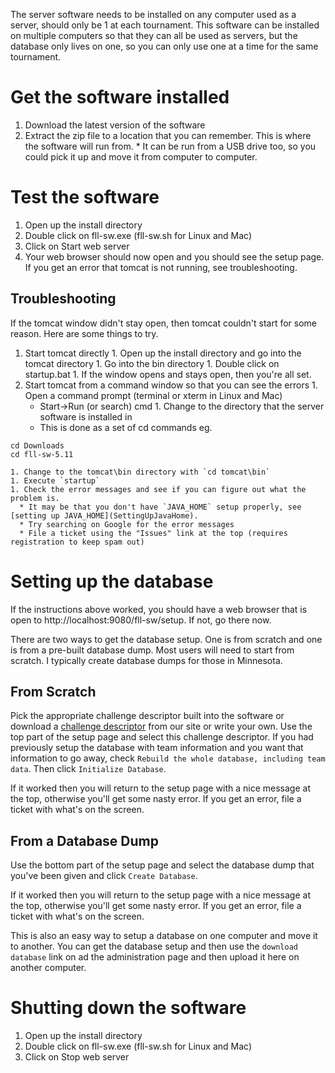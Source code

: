 The server software needs to be installed on any computer used as a server, should only be 1 at each tournament. This software can be installed on multiple computers so that they can all be used as servers, but the database only lives on one, so you can only use one at a time for the same tournament.


Get the software installed
==========================

  1. Download the latest version of the software
  1. Extract the zip file to a location that you can remember. This is where the software will run from. 
    * It can be run from a USB drive too, so you could pick it up and move it from computer to computer.
  
Test the software
=================

  1. Open up the install directory
  1. Double click on fll-sw.exe (fll-sw.sh for Linux and Mac)
  1. Click on Start web server
  1. Your web browser should now open and you should see the setup page. If you get an error that tomcat is not running, see troubleshooting.

Troubleshooting
---------------
If the tomcat window didn't stay open, then tomcat couldn't start for some reason. Here are some things to try.

  1. Start tomcat directly
    1. Open up the install directory and go into the tomcat directory
    1. Go into the bin directory
    1. Double click on startup.bat
    1. If the window opens and stays open, then you're all set.
  1. Start tomcat from a command window so that you can see the errors
    1. Open a command prompt (terminal or xterm in Linux and Mac)
      * Start->Run (or search) cmd
    1. Change to the directory that the server software is installed in
      * This is done as a set of cd commands eg. 

~~~~
cd Downloads
cd fll-sw-5.11
~~~~

    1. Change to the tomcat\bin directory with `cd tomcat\bin`
    1. Execute `startup`
    1. Check the error messages and see if you can figure out what the problem is. 
      * It may be that you don't have `JAVA_HOME` setup properly, see [setting up JAVA_HOME](SettingUpJavaHome).
      * Try searching on Google for the error messages
      * File a ticket using the "Issues" link at the top (requires registration to keep spam out)


Setting up the database
=======================
If the instructions above worked, you should have a web browser that is open to http://localhost:9080/fll-sw/setup. If not, go there now.

There are two ways to get the database setup.  One is from scratch and one is from a pre-built database dump. Most users will need to start from scratch. I typically create database dumps for those in Minnesota.

From Scratch
-------------
Pick the appropriate challenge descriptor built into the software or download a [challenge descriptor](../src/fll/resources/challenge-descriptors/) from our site or write your own. Use the top part of the setup page and select this challenge descriptor. If you had previously setup the database with team information and you want that information to go away, check `Rebuild the whole database, including team data`. Then click `Initialize Database`. 

If it worked then you will return to the setup page with a nice message at the top, otherwise you'll get some nasty error. If you get an error, file a ticket with what's on the screen.

From a Database Dump
--------------------
Use the bottom part of the setup page and select the database dump that you've been given and click `Create Database`. 

If it worked then you will return to the setup page with a nice message at the top, otherwise you'll get some nasty error. If you get an error, file a ticket with what's on the screen.

This is also an easy way to setup a database on one computer and move it to another. You can get the database setup and then use the `download database` link on ad the administration page and then upload it here on another computer.


Shutting down the software
===========================

  1. Open up the install directory
  1. Double click on fll-sw.exe (fll-sw.sh for Linux and Mac)
  1. Click on Stop web server
  


